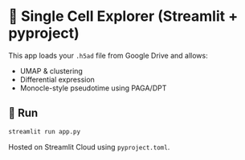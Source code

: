 
# 🧬 Single Cell Explorer (Streamlit + pyproject)

This app loads your `.h5ad` file from Google Drive and allows:

- UMAP & clustering
- Differential expression
- Monocle-style pseudotime using PAGA/DPT

## 🚀 Run

```bash
streamlit run app.py
```

Hosted on Streamlit Cloud using `pyproject.toml`.
